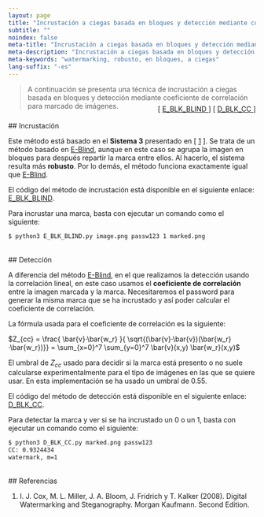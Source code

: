 ```yaml
---
layout: page
title: "Incrustación a ciegas basada en bloques y detección mediante coeficiente de correlación"
subtitle: "" 
noindex: false
meta-title: "Incrustación a ciegas basada en bloques y detección mediante coeficiente de correlación"
meta-description: "Incrustación a ciegas basada en bloques y detección mediante coeficiente de correlación."
meta-keywords: "watermarking, robusto, en bloques, a ciegas"
lang-suffix: "-es"
---
```



> A continuación se presenta una técnica de incrustación a ciegas basada en 
> bloques y detección mediante coeficiente de correlación para marcado
> de imágenes.
<div style='text-align:right;margin-top:-25px'> 
    [ <a href='https://github.com/daniellerch/stegolab/tree/master/watermarking/E_BLK_BLIND.py'>
        E_BLK_BLIND
      </a> ]
    [ <a href='https://github.com/daniellerch/stegolab/tree/master/watermarking/D_BLK_CC.py'>
        D_BLK_CC
      </a> ]
</div>





<br>
## Incrustación

Este método está basado en el **Sistema 3** presentado en [ [1](#referencias) ]. 
Se trata de un método basado en [E-Blind](/stego/lab/watermarking-methods/e-blind-es/), 
aunque en este caso se agrupa la imagen en bloques para después repartir la marca
entre ellos. Al hacerlo, el sistema resulta más **robusto**. Por lo demás,
el método funciona exactamente igual que [E-Blind](/stego/lab/watermarking-methods/e-blind-es/).

El código del método de incrustación está disponible en el siguiente enlace:
<a href='https://github.com/daniellerch/stegolab/tree/master/watermarking/E_BLK_BLIND.py'>E_BLK_BLIND</a>.

Para incrustar una marca, basta con ejecutar un comando como el siguiente:

```bash
$ python3 E_BLK_BLIND.py image.png passw123 1 marked.png
```


<br>
## Detección

A diferencia del método  [E-Blind](/stego/lab/watermarking-methods/e-blind-es/),
en el que realizamos la detección usando la correlación lineal, en este caso
usamos el **coeficiente de correlación** entre la imagen marcada y la marca.
Necesitaremos el password para generar la misma marca que se ha incrustado y 
así poder calcular el coeficiente de correlación.

La fórmula usada para el coeficiente de correlación es la siguiente:

$Z_{cc} = \frac{ \bar{v}·\bar{w_r} }{ \sqrt{(\bar{v}·\bar{v})(\bar{w_r}·\bar{w_r})}} = \sum_{x=0}^7 \sum_{y=0}^7 \bar{v}(x,y) \bar{w_r}(x,y)$


El umbral de $Z_{cc}$ usado para decidir si la marca está presento o no suele
calcularse experimentalmente para el tipo de imágenes en las que se quiere usar.
En esta implementación se ha usado un umbral de $0.55$.


El código del método de detección está disponible en el siguiente enlace:
<a href='https://github.com/daniellerch/stegolab/tree/master/watermarking/D_BLK_CC.py'>D_BLK_CC</a>.

Para detectar la marca y ver si se ha incrustado un 0 o un 1, basta con ejecutar 
un comando como el siguiente:

```bash
$ python3 D_BLK_CC.py marked.png passw123
CC: 0.9324434
watermark, m=1
```

<br>
## Referencias


1. I. J. Cox, M. L. Miller, J. A. Bloom, J. Fridrich y T. Kalker (2008). 
   Digital Watermarking and Steganography. Morgan Kaufmann. Second Edition.


